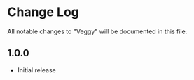 # Change Log

All notable changes to "Veggy" will be documented in this file.

## 1.0.0

- Initial release